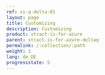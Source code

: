 ```yaml
---
ref: xi-q-delta-01
layout: page
title: Customizing
description: Customizing
product: xtract-is-for-azure
parent: xtract-is-for-azure-deltaq
permalink: /:collection/:path
weight: 1
lang: de_DE
progressstate: 5
---
```

